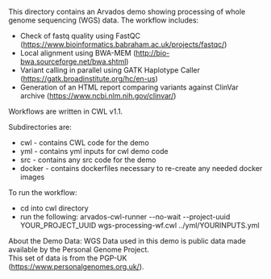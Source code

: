 This directory contains an Arvados demo showing processing of whole genome sequencing (WGS) data. The workflow includes:

* Check of fastq quality using FastQC (https://www.bioinformatics.babraham.ac.uk/projects/fastqc/) 
* Local alignment using BWA-MEM (http://bio-bwa.sourceforge.net/bwa.shtml)
* Variant calling in parallel using GATK Haplotype Caller (https://gatk.broadinstitute.org/hc/en-us)
* Generation of an HTML report comparing variants against ClinVar archive (https://www.ncbi.nlm.nih.gov/clinvar/)

Workflows are written in CWL v1.1. 

Subdirectories are:
* cwl - contains CWL code for the demo
* yml - contains yml inputs for cwl demo code
* src - contains any src code for the demo
* docker - contains dockerfiles necessary to re-create any needed docker images 

To run the workflow:

* cd into cwl directory
* run the following:
  arvados-cwl-runner --no-wait --project-uuid YOUR_PROJECT_UUID wgs-processing-wf.cwl ../yml/YOURINPUTS.yml

About the Demo Data:
WGS Data used in this demo is public data made available by the Personal Genome Project.  
This set of data is from the PGP-UK (https://www.personalgenomes.org.uk/). 
